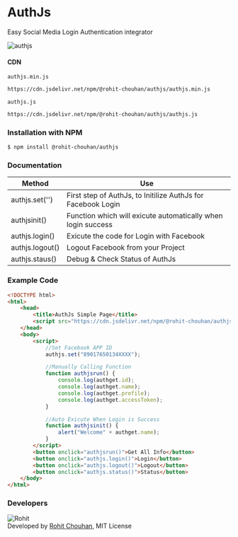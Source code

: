 # AuthJs
Easy Social Media Login Authentication integrator

![authjs](https://i.ibb.co/FXCn5tR/authjs.jpg)

#### CDN
`authjs.min.js`
```sh
https://cdn.jsdelivr.net/npm/@rohit-chouhan/authjs/authjs.min.js
```

`authjs.js`
```sh
https://cdn.jsdelivr.net/npm/@rohit-chouhan/authjs/authjs.js
```

### Installation with NPM

```sh
$ npm install @rohit-chouhan/authjs
```

### Documentation

Method | Use
---|---
authjs.set('<fbappid>') | First step of AuthJs, to Initilize AuthJs for Facebook Login
authjsinit() | Function which will exicute automatically when login success
authjs.login() | Exicute the code for Login with Facebook
authjs.logout() | Logout Facebook from your Project
authjs.staus() | Debug & Check Status of AuthJs

### Example Code

```html
<!DOCTYPE html>
<html>
    <head>
        <title>AuthJs Simple Page</title>
        <script src="https://cdn.jsdelivr.net/npm/@rohit-chouhan/authjs/authjs.min.js"></script>
    </head>
    <body>
        <script>
            //Set Facebook APP ID
            authjs.set("89017650134XXXX");

            //Manually Calling Function
            function authjsrun() {
                console.log(authget.id);
                console.log(authget.name);
                console.log(authget.profile);
                console.log(authget.accessToken);
            }

            //Auto Exicute When Login is Success
            function authjsinit() {
                alert("Welcome" + authget.name);
            }
        </script>
        <button onclick="authjsrun()">Get All Info</button>
        <button onclick="authjs.login()">Login</button>
        <button onclick="authjs.logout()">Logout</button>
        <button onclick="authjs.status()">Status</button>
    </body>
</html>

```

### Developers
![Rohit](http://graph.facebook.com/100004453384015/picture?type=square)\
Developed by [Rohit Chouhan](https://rohitchouhan.com),  MIT License
